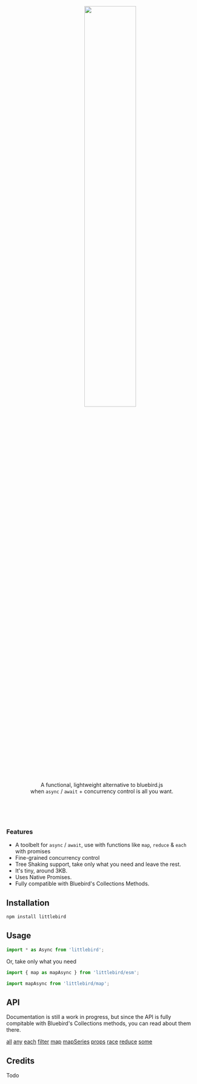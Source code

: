 <br><br>

<div align="center">
<div>
  &nbsp;&nbsp;&nbsp;&nbsp;&nbsp;&nbsp;&nbsp;&nbsp;&nbsp;&nbsp;&nbsp;<img width="52%" src="http://oi63.tinypic.com/206iro8.jpg" />
</div>
  
<p>A functional, lightweight alternative to bluebird.js<br> when <code>async</code> / <code>await</code> + concurrency control is all you want.</p> 
</div>

<br><br><br>


### Features
- A toolbelt for `async` / `await`, use  with functions like `map`, `reduce` & `each` with promises
- Fine-grained concurrency control
- Tree Shaking support, take only what you need and leave the rest.
- It's tiny, around 3KB.
- Uses Native Promises.
- Fully compatible with Bluebird's Collections Methods.




## Installation
```js
npm install littlebird
```

## Usage

```js
import * as Async from 'littlebird';
````

Or, take only what you need

```js
import { map as mapAsync } from 'littlebird/esm';
```
```js
import mapAsync from 'littlebird/map';
```

## API
Documentation is still a work in progress, but since the API is fully compitable with Bluebird's Collections methods, you can read about them there.

[all](http://bluebirdjs.com/docs/api/promise.all.html)
[any](http://bluebirdjs.com/docs/api/promise.any.html)
[each](http://bluebirdjs.com/docs/api/promise.each.html)
[filter](http://bluebirdjs.com/docs/api/promise.filter.html)
[map](http://bluebirdjs.com/docs/api/promise.map.html)
[mapSeries](http://bluebirdjs.com/docs/api/promise.mapSeries.html)
[props](http://bluebirdjs.com/docs/api/promise.props.html)
[race](http://bluebirdjs.com/docs/api/promise.race.html)
[reduce](http://bluebirdjs.com/docs/api/promise.reduce.html)
[some](http://bluebirdjs.com/docs/api/promise.some.html)

## Credits
Todo
